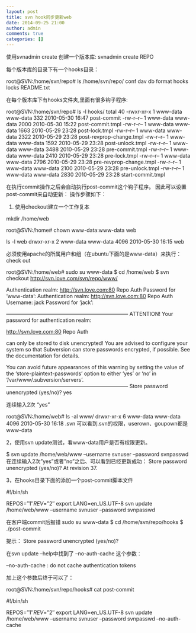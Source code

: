 ```yaml
---
layout: post
title: svn hook同步更新web  
date: 2014-09-25 21:00
author: admin
comments: true
categories: []
---
```

使用svnadmin create 创建一个版本库:
svnadmin create REPO

每个版本库的目录下有一个hooks目录：

root@SVN:/home/svn/repo# ls /home/svn/repo/
conf dav db format hooks locks README.txt

在每个版本库下有hooks文件夹,里面有很多钩子程序:

root@SVN:/home/svn/repo# ls -l hooks/
total 40
-rwxr-xr-x 1 www-data www-data 332 2010-05-30 16:47 post-commit
-rw-r–r– 1 www-data www-data 2000 2010-05-30 15:22 post-commit.tmpl
-rw-r–r– 1 www-data www-data 1663 2010-05-29 23:28 post-lock.tmpl
-rw-r–r– 1 www-data www-data 2322 2010-05-29 23:28 post-revprop-change.tmpl
-rw-r–r– 1 www-data www-data 1592 2010-05-29 23:28 post-unlock.tmpl
-rw-r–r– 1 www-data www-data 3488 2010-05-29 23:28 pre-commit.tmpl
-rw-r–r– 1 www-data www-data 2410 2010-05-29 23:28 pre-lock.tmpl
-rw-r–r– 1 www-data www-data 2796 2010-05-29 23:28 pre-revprop-change.tmpl
-rw-r–r– 1 www-data www-data 2100 2010-05-29 23:28 pre-unlock.tmpl
-rw-r–r– 1 www-data www-data 2830 2010-05-29 23:28 start-commit.tmpl

在执行commit操作之后会自动执行post-commit这个钩子程序。
因此可以设置post-commit来自动更新：
操作步骤如下：

1. 使用checkout建立一个工作复本

mkdir /home/web

root@SVN:/home# chown www-data:www-data web

ls -l web
drwxr-xr-x 2 www-data www-data 4096 2010-05-30 16:15 web

必须使用apache的所属用户和组（在ubuntu下面的是www-data）来执行：check out

root@SVN:/home/web# sudo su www-data
$ cd /home/web
$ svn checkout http://svn.love.com/svn/repo/www/

Authentication realm: <http://svn.love.com:80> Repo Auth
Password for ‘www-data’:
Authentication realm: <http://svn.love.com:80> Repo Auth
Username: jack
Password for ‘jack’:

———————————————————————–
ATTENTION! Your password for authentication realm:

<http://svn.love.com:80> Repo Auth

can only be stored to disk unencrypted! You are advised to configure
your system so that Subversion can store passwords encrypted, if
possible. See the documentation for details.

You can avoid future appearances of this warning by setting the value
of the ‘store-plaintext-passwords’ option to either ‘yes’ or ‘no’ in
‘/var/www/.subversion/servers’.
———————————————————————–
Store password unencrypted (yes/no)? yes

连续输入2次 “yes”

root@SVN:/home/web# ls -al www/
drwxr-xr-x 6 www-data www-data 4096 2010-05-30 16:18 .svn
可以看到.svn的权限，userown、goupown都是www-data

 

2，使用svn update测试，看www-data用户是否有权限更新。

$ svn update /home/web/www –username svnuser –password svnpasswd
在连续输入2次”yes”或者”no”之后、可以看到已经更新成功：
Store password unencrypted (yes/no)? At revision 37.

3，在hooks目录下面的添加一个post-commit脚本文件

#!/bin/sh

REPOS=”$1″
REV=”$2″
export LANG=en_US.UTF-8
svn update /home/web/www –username svnuser –password svnpasswd

在客户端commit后报错
sudo su www-data
$ cd /home/svn/repo/hooks
$ ./post-commit

提示：
Store password unencrypted (yes/no)?

在svn update –help中找到了 –no-auth-cache 这个参数：

–no-auth-cache : do not cache authentication tokens

加上这个参数后终于可以了：

root@SVN:/home/svn/repo/hooks# cat post-commit

#!/bin/sh

REPOS=”$1″
REV=”$2″
export LANG=en_US.UTF-8
svn update /home/web/www –username svnuser –password svnpasswd –no-auth-cache
